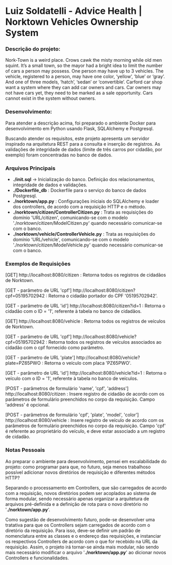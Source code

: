 # Luiz Soldatelli - Advice Health | Norktown Vehicles Ownership System

### Descrição do projeto:

Nork-Town is a weird place. Crows cawk the misty morning while old men squint. It’s a small
town, so the mayor had a bright idea to limit the number of cars a person may possess. One
person may have up to 3 vehicles. The vehicle, registered to a person, may have one color,
‘yellow’, ‘blue’ or ‘gray’. And one of three models, ‘hatch’, ‘sedan’ or ‘convertible’.
Carford car shop want a system where they can add car owners and cars. Car owners may
not have cars yet, they need to be marked as a sale opportunity. Cars cannot exist in the
system without owners.

### Desenvolvimento:
  
  Para atender a descrição acima, foi preparado o ambiente Docker para desenvolvimento em Python usando Flask, SQLAlchemy e Postgresql.
  
  Buscando atender os requisitos, este projeto apresenta um servidor inspirado na arquitetura REST para a consulta e inserção de registros.
  As validações de integridade de dados (limite de três carros por cidadão, por exemplo) foram concentradas no banco de dados.
  
### Arquivos Principais

* **./init.sql** -> Inicialização do banco. Definição dos relacionamentos, integridade de dados e validações.
* **./Dockerfile_db** : Dockerfile para o serviço do banco de dados Postgresql.
* **./norktown/app.py** : Configurações iniciais do SQLAlchemy e loader dos controllers, de acordo com a requisição HTTP e o método.
* **./norktown/citizen/ControllerCitizen.py** : Trata as requisições do domínio 'URL/citizen', 
    comunicando-se com o modelo './norktown/citizen/ModelCitizen.py' quando necessário comunicar-se com o banco.
* **./norktown/vehicle/ControllerVehicle.py** : Trata as requisições do domínio 'URL/vehicle', 
    comunicando-se com o modelo './norktown/citizen/ModelVehicle.py' quando necessário comunicar-se com o banco.
 
### Exemplos de Requisições

[GET] http://localhost:8080/citizen : Retorna todos os registros de cidadãos de Norktown.

[GET - parâmetro de URL 'cpf'] http://localhost:8080/citizen?cpf=05195702942 : Retorna o cidadão portador do CPF '05195702942'.

[GET - parâmetro de URL 'id'] http://localhost:8080/citizen?id=1 : Retorna o cidadão com o ID = '1', referente à tabela no banco de cidadãos.

[GET] http://localhost:8080/vehicle : Retorna todos os registros de veículos de Norktown.

[GET - parâmetro de URL 'cpf'] http://localhost:8080/vehicle?cpf=05195702942 : Retorna todos os registros de veículos associados ao cidadão com o cpf fornecido como parâmetro.

[GET - parâmetro de URL 'plate'] http://localhost:8080/vehicle?plate=PZ65PWO : Retorna o veículo com placa 'PZ65PWO'.

[GET - parâmetro de URL 'id'] http://localhost:8080/vehicle?id=1 : Retorna o veículo com o ID = '1', referente à tabela no banco de veículos.

[POST - parâmetros de formulário 'name', 'cpf', 'address'] http://localhost:8080/citizen : Insere registro de cidadão de acordo com os parâmetros de formulário preenchidos no corpo da requisição. Campo 'address' é opcional.

[POST - parâmetros de formulário 'cpf', 'plate', 'model', 'color'] http://localhost:8080/vehicle : Insere registro de veículo de acordo com os parâmetros de formulário preenchidos no corpo da requisição. Campo 'cpf' é referente ao proprietário do veículo, e deve estar associado a um registro de cidadão.

### Notas Pessoais
  
  Ao preparar o ambiente para desenvolvimento, pensei em escalabilidade do projeto: como programar para que, no futuro, seja menos trabalhoso possível adicionar novos diretórios de requisição e diferentes métodos HTTP? 
  
  Separando o processamento em Controllers, que são carregados de acordo com a requisição, novos diretórios podem ser acoplados ao sistema de forma modular, sendo necessário apenas organizar a arquitetura de arquivos pré-definida e a definição de rota para o novo diretório no '**./norktown/app.py**'. 
  
  Como sugestão de desenvolvimento futuro, pode-se desenvolver uma tratativa para que os Controllers sejam carregados de acordo com o diretório da requisição. Para isso, deve-se definir um padrão de nomenclatura entre as classes e o endereço das requisições, e instanciar os respectivos Controllers de acordo com o que for recebido na URL da requisição. Assim, o projeto irá tornar-se ainda mais modular, não sendo mais necessário modificar o arquivo '**./norktown/app.py**' ao dicionar novos Controllers e funcionalidades.



  
